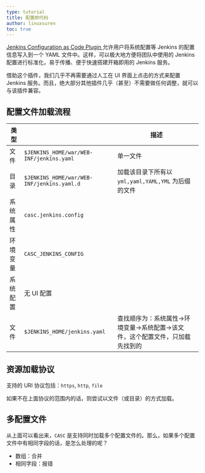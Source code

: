 ```yaml
---
type: tutorial
title: 配置即代码
author: linuxsuren
toc: true
---
```


[Jenkins Configuration as Code Plugin ](https://github.com/jenkinsci/configuration-as-code-plugin) 允许用户将系统配置等 Jenkins 的配置信息写入到一个 YAML 文件中。这样，可以极大地方便将团队中使用的 Jenkins 配置进行标准化，易于传播、便于快速搭建开箱即用的 Jenkins 服务。

借助这个插件，我们几乎不再需要通过人工在 UI 界面上点击的方式来配置 Jenkins 服务。而且，绝大部分其他插件几乎（甚至）不需要做任何调整，就可以与该插件兼容。

## 配置文件加载流程

|类型||描述|
|---|---|---|
|文件|`$JENKINS_HOME/war/WEB-INF/jenkins.yaml`|单一文件|
|目录|`$JENKINS_HOME/war/WEB-INF/jenkins.yaml.d`|加载该目录下所有以 `yml,yaml,YAML,YML` 为后缀的文件|
|系统属性|`casc.jenkins.config`||
|环境变量|`CASC_JENKINS_CONFIG`||
|系统配置|无 UI 配置||
|文件|`$JENKINS_HOME/jenkins.yaml`|查找顺序为：系统属性->环境变量->系统配置->该文件，这个配置文件，只加载先找到的|

## 资源加载协议

支持的 URI 协议包括：`https`, `http`, `file`

如果不在上面协议的范围内的话，则尝试以文件（或目录）的方式加载。

## 多配置文件

从上面可以看出来，`CASC` 是支持同时加载多个配置文件的。那么，如果多个配置文件中有相同字段的话，是怎么处理的呢？

* 数组：合并
* 相同字段：报错
